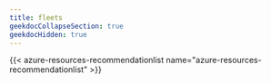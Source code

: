 ```yaml
---
title: fleets
geekdocCollapseSection: true
geekdocHidden: true
---
```


{{< azure-resources-recommendationlist name="azure-resources-recommendationlist" >}}

